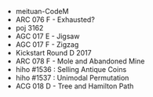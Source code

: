 * meituan-CodeM
* ARC 076 F - Exhausted?
* poj 3162
* AGC 017 E - Jigsaw
* AGC 017 F - Zigzag
* Kickstart Round D 2017
* ARC 078 F - Mole and Abandoned Mine
* hiho #1536 : Selling Antique Coins
* hiho #1537 : Unimodal Permutation
* ACG 018 D - Tree and Hamilton Path
